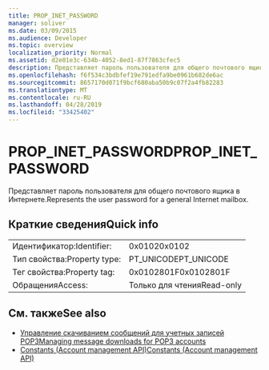 ```yaml
---
title: PROP_INET_PASSWORD
manager: soliver
ms.date: 03/09/2015
ms.audience: Developer
ms.topic: overview
localization_priority: Normal
ms.assetid: d2e01e3c-634b-4052-8ed1-87f7863cfec5
description: Представляет пароль пользователя для общего почтового ящика в Интернете.
ms.openlocfilehash: f6f534c3bdbfef19e791edfa9be0961b682de6ac
ms.sourcegitcommit: 8657170d071f9bcf680aba50b9c07f2a4fb82283
ms.translationtype: MT
ms.contentlocale: ru-RU
ms.lasthandoff: 04/28/2019
ms.locfileid: "33425402"
---
```

# <a name="prop_inet_password"></a><span data-ttu-id="c1b5d-103">PROP_INET_PASSWORD</span><span class="sxs-lookup"><span data-stu-id="c1b5d-103">PROP_INET_PASSWORD</span></span>

<span data-ttu-id="c1b5d-104">Представляет пароль пользователя для общего почтового ящика в Интернете.</span><span class="sxs-lookup"><span data-stu-id="c1b5d-104">Represents the user password for a general Internet mailbox.</span></span>
  
## <a name="quick-info"></a><span data-ttu-id="c1b5d-105">Краткие сведения</span><span class="sxs-lookup"><span data-stu-id="c1b5d-105">Quick info</span></span>

|||
|:-----|:-----|
|<span data-ttu-id="c1b5d-106">Идентификатор:</span><span class="sxs-lookup"><span data-stu-id="c1b5d-106">Identifier:</span></span>  <br/> |<span data-ttu-id="c1b5d-107">0x0102</span><span class="sxs-lookup"><span data-stu-id="c1b5d-107">0x0102</span></span>  <br/> |
|<span data-ttu-id="c1b5d-108">Тип свойства:</span><span class="sxs-lookup"><span data-stu-id="c1b5d-108">Property type:</span></span>  <br/> |<span data-ttu-id="c1b5d-109">PT_UNICODE</span><span class="sxs-lookup"><span data-stu-id="c1b5d-109">PT_UNICODE</span></span>|<span data-ttu-id="c1b5d-110">SECURE_FLAG</span><span class="sxs-lookup"><span data-stu-id="c1b5d-110">SECURE_FLAG</span></span>  <br/> |
|<span data-ttu-id="c1b5d-111">Тег свойства:</span><span class="sxs-lookup"><span data-stu-id="c1b5d-111">Property tag:</span></span>  <br/> |<span data-ttu-id="c1b5d-112">0x0102801F</span><span class="sxs-lookup"><span data-stu-id="c1b5d-112">0x0102801F</span></span>  <br/> |
|<span data-ttu-id="c1b5d-113">Обращения</span><span class="sxs-lookup"><span data-stu-id="c1b5d-113">Access:</span></span>  <br/> |<span data-ttu-id="c1b5d-114">Только для чтения</span><span class="sxs-lookup"><span data-stu-id="c1b5d-114">Read-only</span></span>  <br/> |
   
## <a name="see-also"></a><span data-ttu-id="c1b5d-115">См. также</span><span class="sxs-lookup"><span data-stu-id="c1b5d-115">See also</span></span>

- [<span data-ttu-id="c1b5d-116">Управление скачиванием сообщений для учетных записей POP3</span><span class="sxs-lookup"><span data-stu-id="c1b5d-116">Managing message downloads for POP3 accounts</span></span>](managing-message-downloads-for-pop3-accounts.md) 
- [<span data-ttu-id="c1b5d-117">Constants (Account management API)</span><span class="sxs-lookup"><span data-stu-id="c1b5d-117">Constants (Account management API)</span></span>](constants-account-management-api.md)

